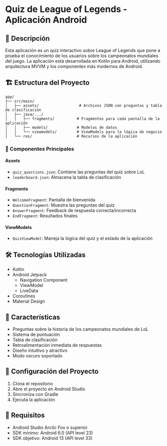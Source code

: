 # Quiz de League of Legends - Aplicación Android

## 📱 Descripción
Esta aplicación es un quiz interactivo sobre League of Legends que pone a prueba el conocimiento de los usuarios sobre los campeonatos mundiales del juego. La aplicación está desarrollada en Kotlin para Android, utilizando arquitectura MVVM y los componentes más modernos de Android.

## 🏗️ Estructura del Proyecto

```
app/
├── src/main/
│   ├── assets/                  # Archivos JSON con preguntas y tabla de clasificación
│   ├── java/.../
│   │   ├── fragments/          # Fragmentos para cada pantalla de la aplicación
│   │   ├── models/             # Modelos de datos
│   │   └── viewmodels/         # ViewModels para la lógica de negocio
│   └── res/                    # Recursos de la aplicación
```

### 📂 Componentes Principales

#### Assets
- `quiz_questions.json`: Contiene las preguntas del quiz sobre LoL
- `leaderboard.json`: Almacena la tabla de clasificación

#### Fragments
- `WelcomeFragment`: Pantalla de bienvenida
- `QuestionFragment`: Muestra las preguntas del quiz
- `AnswerFragment`: Feedback de respuesta correcta/incorrecta
- `EndFragment`: Resultados finales

#### ViewModels
- `QuizViewModel`: Maneja la lógica del quiz y el estado de la aplicación

## 🛠️ Tecnologías Utilizadas
- Kotlin
- Android Jetpack
  - Navigation Component
  - ViewModel
  - LiveData
- Coroutines
- Material Design

## 📌 Características
- Preguntas sobre la historia de los campeonatos mundiales de LoL
- Sistema de puntuación
- Tabla de clasificación
- Retroalimentación inmediata de respuestas
- Diseño intuitivo y atractivo
- Modo oscuro soportado

## 🚀 Configuración del Proyecto
1. Clona el repositorio
2. Abre el proyecto en Android Studio
3. Sincroniza con Gradle
4. Ejecuta la aplicación

## 📄 Requisitos
- Android Studio Arctic Fox o superior
- SDK mínimo: Android 6.0 (API level 23)
- SDK objetivo: Android 13 (API level 33)
